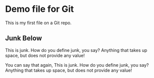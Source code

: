 # Demo file for Git 

This is my first file on a Git repo.

## Junk Below

This is junk. How do you define junk, you say? Anything that takes up space, but does not provide any value!

You can say that again, This is junk. How do you define junk, you say? Anything that takes up space, but does not provide any value!